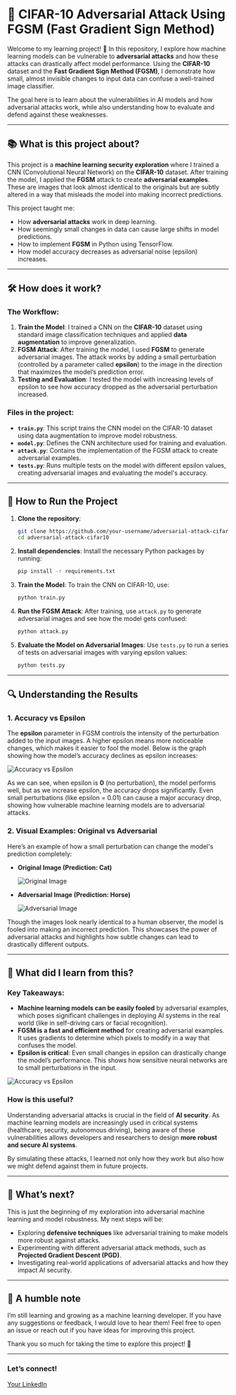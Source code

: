 # 🔐 CIFAR-10 Adversarial Attack Using FGSM (Fast Gradient Sign Method)

Welcome to my learning project! 🙌 In this repository, I explore how machine learning models can be vulnerable to **adversarial attacks** and how these attacks can drastically affect model performance. Using the **CIFAR-10** dataset and the **Fast Gradient Sign Method (FGSM)**, I demonstrate how small, almost invisible changes to input data can confuse a well-trained image classifier. 

The goal here is to learn about the vulnerabilities in AI models and how adversarial attacks work, while also understanding how to evaluate and defend against these weaknesses.

---

## 📚 What is this project about?

This project is a **machine learning security exploration** where I trained a CNN (Convolutional Neural Network) on the **CIFAR-10** dataset. After training the model, I applied the **FGSM** attack to create **adversarial examples**. These are images that look almost identical to the originals but are subtly altered in a way that misleads the model into making incorrect predictions.

This project taught me:
- How **adversarial attacks** work in deep learning.
- How seemingly small changes in data can cause large shifts in model predictions.
- How to implement **FGSM** in Python using TensorFlow.
- How model accuracy decreases as adversarial noise (epsilon) increases.

---

## 🛠️ How does it work?

### The Workflow:
1. **Train the Model**: I trained a CNN on the **CIFAR-10** dataset using standard image classification techniques and applied **data augmentation** to improve generalization.
2. **FGSM Attack**: After training the model, I used **FGSM** to generate adversarial images. The attack works by adding a small perturbation (controlled by a parameter called **epsilon**) to the image in the direction that maximizes the model’s prediction error.
3. **Testing and Evaluation**: I tested the model with increasing levels of epsilon to see how accuracy dropped as the adversarial perturbation increased.

### Files in the project:
- **`train.py`**: This script trains the CNN model on the CIFAR-10 dataset using data augmentation to improve model robustness.
- **`model.py`**: Defines the CNN architecture used for training and evaluation.
- **`attack.py`**: Contains the implementation of the FGSM attack to create adversarial examples.
- **`tests.py`**: Runs multiple tests on the model with different epsilon values, creating adversarial images and evaluating the model's accuracy.

---

## 🚀 How to Run the Project

1. **Clone the repository**:
    ```bash
    git clone https://github.com/your-username/adversarial-attack-cifar10.git
    cd adversarial-attack-cifar10
    ```

2. **Install dependencies**:
    Install the necessary Python packages by running:
    ```bash
    pip install -r requirements.txt
    ```

3. **Train the Model**:
    To train the CNN on CIFAR-10, use:
    ```bash
    python train.py
    ```

4. **Run the FGSM Attack**:
    After training, use `attack.py` to generate adversarial images and see how the model gets confused:
    ```bash
    python attack.py
    ```

5. **Evaluate the Model on Adversarial Images**:
    Use `tests.py` to run a series of tests on adversarial images with varying epsilon values:
    ```bash
    python tests.py
    ```

---

## 🔍 Understanding the Results

### 1. Accuracy vs Epsilon

The **epsilon** parameter in FGSM controls the intensity of the perturbation added to the input images. A higher epsilon means more noticeable changes, which makes it easier to fool the model. Below is the graph showing how the model’s accuracy declines as epsilon increases:

![Accuracy vs Epsilon](accuracy_vs_epsilon.png)

As we can see, when epsilon is **0** (no perturbation), the model performs well, but as we increase epsilon, the accuracy drops significantly. Even small perturbations (like epsilon = 0.01) can cause a major accuracy drop, showing how vulnerable machine learning models are to adversarial attacks.

### 2. Visual Examples: Original vs Adversarial

Here’s an example of how a small perturbation can change the model's prediction completely:

- **Original Image (Prediction: Cat)**

  ![Original Image](original.png)

- **Adversarial Image (Prediction: Horse)**

  ![Adversarial Image](adversarial.png)

Though the images look nearly identical to a human observer, the model is fooled into making an incorrect prediction. This showcases the power of adversarial attacks and highlights how subtle changes can lead to drastically different outputs.

---

## 🧠 What did I learn from this?

### Key Takeaways:
- **Machine learning models can be easily fooled** by adversarial examples, which poses significant challenges in deploying AI systems in the real world (like in self-driving cars or facial recognition).
- **FGSM is a fast and efficient method** for creating adversarial examples. It uses gradients to determine which pixels to modify in a way that confuses the model.
- **Epsilon is critical**: Even small changes in epsilon can drastically change the model’s performance. This shows how sensitive neural networks are to small perturbations in the input.

![Accuracy vs Epsilon](accuracy_vs_epsilon.png)

### How is this useful?
Understanding adversarial attacks is crucial in the field of **AI security**. As machine learning models are increasingly used in critical systems (healthcare, security, autonomous driving), being aware of these vulnerabilities allows developers and researchers to design **more robust and secure AI systems**. 

By simulating these attacks, I learned not only how they work but also how we might defend against them in future projects.

---

## 🎯 What’s next?

This is just the beginning of my exploration into adversarial machine learning and model robustness. My next steps will be:
- Exploring **defensive techniques** like adversarial training to make models more robust against attacks.
- Experimenting with different adversarial attack methods, such as **Projected Gradient Descent (PGD)**.
- Investigating real-world applications of adversarial attacks and how they impact AI security.

---

## 🤗 A humble note

I’m still learning and growing as a machine learning developer. If you have any suggestions or feedback, I would love to hear them! Feel free to open an issue or reach out if you have ideas for improving this project. 

Thank you so much for taking the time to explore this project! 🙏

---

### Let’s connect!
[Your LinkedIn](https://www.linkedin.com/in/jos%C3%A9-eduardo-santos-rabelo-296239234/)

